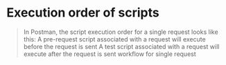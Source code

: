 # Execution order of scripts
> In Postman, the script execution order for a single request looks like this:
> A pre-request script associated with a request will execute before the request is sent
> A test script associated with a request will execute after the request is sent workflow for single request
